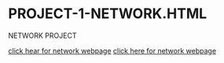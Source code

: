 
# PROJECT-1-NETWORK.HTML
NETWORK PROJECT

[click hear for network webpage](https://ehail1.github.io/PROJECT-1-NETWORK.HTML/NW.HTML)
[click here for network webpage](http://www.fashionbeans.com/article/mens-receding-hairline/)

